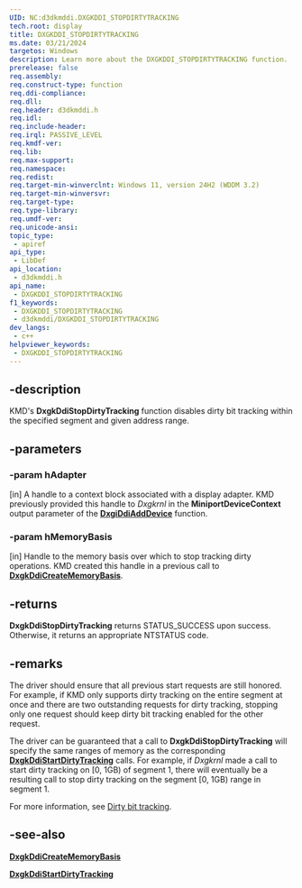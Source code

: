 ```yaml
---
UID: NC:d3dkmddi.DXGKDDI_STOPDIRTYTRACKING
tech.root: display
title: DXGKDDI_STOPDIRTYTRACKING
ms.date: 03/21/2024
targetos: Windows
description: Learn more about the DXGKDDI_STOPDIRTYTRACKING function.
prerelease: false
req.assembly: 
req.construct-type: function
req.ddi-compliance: 
req.dll: 
req.header: d3dkmddi.h
req.idl: 
req.include-header: 
req.irql: PASSIVE_LEVEL
req.kmdf-ver: 
req.lib: 
req.max-support: 
req.namespace: 
req.redist: 
req.target-min-winverclnt: Windows 11, version 24H2 (WDDM 3.2)
req.target-min-winversvr: 
req.target-type: 
req.type-library: 
req.umdf-ver: 
req.unicode-ansi: 
topic_type:
 - apiref
api_type:
 - LibDef
api_location:
 - d3dkmddi.h
api_name:
 - DXGKDDI_STOPDIRTYTRACKING
f1_keywords:
 - DXGKDDI_STOPDIRTYTRACKING
 - d3dkmddi/DXGKDDI_STOPDIRTYTRACKING
dev_langs:
 - c++
helpviewer_keywords:
 - DXGKDDI_STOPDIRTYTRACKING
---
```


## -description

KMD's **DxgkDdiStopDirtyTracking** function disables dirty bit tracking within the specified segment and given address range.

## -parameters

### -param hAdapter

[in] A handle to a context block associated with a display adapter. KMD previously provided this handle to *Dxgkrnl* in the **MiniportDeviceContext** output parameter of the [**DxgiDdiAddDevice**](../dispmprt/nc-dispmprt-dxgkddi_add_device.md) function.

### -param hMemoryBasis

[in] Handle to the memory basis over which to stop tracking dirty operations. KMD created this handle in a previous call to [**DxgkDdiCreateMemoryBasis**](nc-d3dkmddi-dxgkddi_creatememorybasis.md).

## -returns

**DxgkDdiStopDirtyTracking** returns STATUS_SUCCESS upon success. Otherwise, it returns an appropriate NTSTATUS code.

## -remarks

The driver should ensure that all previous start requests are still honored. For example, if KMD only supports dirty tracking on the entire segment at once and there are two outstanding requests for dirty tracking, stopping only one request should keep dirty bit tracking enabled for the other request.

The driver can be guaranteed that a call to **DxgkDdiStopDirtyTracking** will specify the same ranges of memory as the corresponding [**DxgkDdiStartDirtyTracking**](nc-d3dkmddi-dxgkddi_startdirtytracking.md) calls. For example, if *Dxgkrnl* made a call to start dirty tracking on [0, 1GB) of segment 1, there will eventually be a resulting call to stop dirty tracking on the segment [0, 1GB) range in segment 1.

For more information, see [Dirty bit tracking](/windows-hardware/drivers/display/dirty-bit-tracking).

## -see-also

[**DxgkDdiCreateMemoryBasis**](nc-d3dkmddi-dxgkddi_creatememorybasis.md)

[**DxgkDdiStartDirtyTracking**](nc-d3dkmddi-dxgkddi_startdirtytracking.md)
